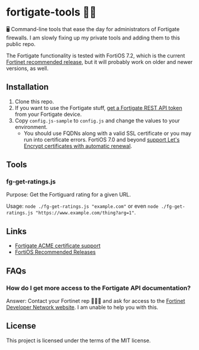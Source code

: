 # fortigate-tools 🦹🏻

🖥️ Command-line tools that ease the day for administrators of Fortigate 
firewalls. I am slowly fixing up my private tools and adding them to this 
public repo.

The Fortigate functionality is tested with FortiOS 7.2, which is the current 
[Fortinet recommended release](https://community.fortinet.com/t5/FortiGate/Technical-Tip-Recommended-Release-for-FortiOS/ta-p/227178), but it will probably work on older and 
newer versions, as well.

## Installation

1. Clone this repo.
2. If you want to use the Fortigate stuff, [get a Fortigate REST API token](https://registry.terraform.io/providers/fortinetdev/fortios/latest/docs/guides/fgt_token) from your Fortigate device.
3. Copy `config.js-sample` to `config.js` and change the values to your
   environment. 
   - You should use FQDNs along with a valid SSL certificate or you may run
     into certificate errors. FortiOS 7.0 and beyond [support Let's Encrypt
     certificates with automatic renewal](https://docs.fortinet.com/document/fortigate/7.0.0/new-features/822087/acme-certificate-support).

## Tools

### fg-get-ratings.js

Purpose: Get the Fortiguard rating for a given URL.

Usage: `node ./fg-get-ratings.js "example.com"` or even `node ./fg-get-ratings.js "https://www.example.com/thing?arg=1"`.

## Links

- [Fortigate ACME certificate support](https://docs.fortinet.com/document/fortigate/7.0.0/new-features/822087/acme-certificate-support)
- [FortiOS Recommended Releases](https://community.fortinet.com/t5/FortiGate/Technical-Tip-Recommended-Release-for-FortiOS/ta-p/227178)

## FAQs

### How do I get more access to the Fortigate API documentation?
Answer: Contact your Fortinet rep 💁🏻‍♂️ and ask for access to the [Fortinet Developer Network website](https://fndn.fortinet.net). I am unable to help you with this.

## License

This project is licensed under the terms of the MIT license.
